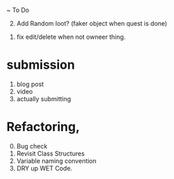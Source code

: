 <!-- 1. Add points mechanism (adding poitns when quest is done) -->

~ To Do

2. Add Random loot? (faker object when quest is done)
<!-- 3. Produce Questlog (make it smaller and sexier. Maybe wait for styling?) DO THIS!!! -->
<!-- 4. Daily Quests (limit, random show of activites to choose from) -->

1. fix edit/delete when not owneer thing.


# submission

1. blog post 
2. video
3. actually submitting 

# Refactoring, 

0. Bug check
1. Revisit Class Structures
2. Variable naming convention
3. DRY up WET Code. 
